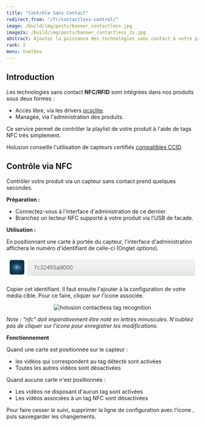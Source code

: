 ```yaml
---
title: "Contrôle Sans Contact"
redirect_from: "/fr/contactless-control/"
image: /build/img/posts/banner_contactless.jpg
image2x: /build/img/posts/banner_contactless_2x.jpg
abstract: Ajoutez la puissance des technologies sans contact à votre produit
rank: 2
menu: toolbox
---
```


## Introduction

Les technologies sans contact **NFC/RFID** sont intégrées dans nos produits sous deux formes :

- Accès libre, via les drivers [pcsclite](https://pcsclite.alioth.debian.org/ccid.html).
- Managée, via l'administration des produits.

Ce service permet de contrôler la playlist de votre produit à l'aide de tags NFC très simplement.

Holusion conseille l'utilisation de capteurs certifiés [compatibles CCID](https://pcsclite.alioth.debian.org/ccid.html#readers).

## Contrôle via NFC

Contrôler votre produit via un capteur sans contact prend quelques secondes.

**Préparation :**

- Connectez-vous à l'interface d'administration de ce dernier.
- Branchez un lecteur NFC supporté à votre produit via l'USB de facade.

**Utilisation :**

En positionnant une carte à portée du capteur, l'interface d'administration affichera le numéro d'identifiant de celle-ci (Onglet *options*).

<center><img class="img-fluid" alt="holusion contactless tag recognition" src="/static/img/posts/contactless/card_id.gif"/></center>

Copier cet identifiant. Il faut ensuite l'ajouter à la configuration de votre média cible. Pour ce faire, cliquer sur l'icone <span class="glyphicon glyphicon-plus"></span> associée.

<center><img class="img-fluid" alt="holusion contactless tag recognition" src="/static/img/posts/contactless/remote_config.jpg"/></center>

*Note : "nfc" doit impérativement être noté en lettres minuscules. N'oubliez pas de cliquer sur l'icone <span class="glyphicon glyphicon-floppy-saved"></span> pour enregistrer les modifications.*

**Fonctionnement**

Quand une carte est positionnée sur le capteur :

* les vidéos qui correspondent au tag détecté sont activées
* Toutes les autres vidéos sont désactivées

Quand aucune carte n'est positionnée :

* Les vidéos ne disposant d'aucun tag sont activées
* Les vidéos associées à un tag NFC sont désactivées

Pour faire cesser le suivi, supprimer la ligne de configuration avec l'icone <span class="glyphicon glyphicon-minus"></span>, puis sauvegarder les changements.
